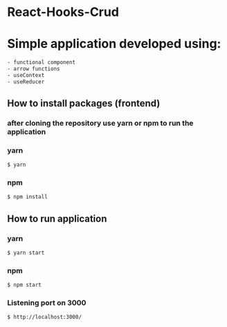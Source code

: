 # React-Hooks-Crud

# Simple application developed using:

```sh
- functional component
- arrow functions
- useContext
- useReducer
```

## How to install packages (frontend)

### after cloning the repository use yarn or npm to run the application

### yarn

```sh
$ yarn
```

### npm

```sh
$ npm install
```

## How to run application

### yarn

```sh
$ yarn start
```

### npm

```sh
$ npm start
```

### Listening port on 3000

```sh
$ http://localhost:3000/
```
